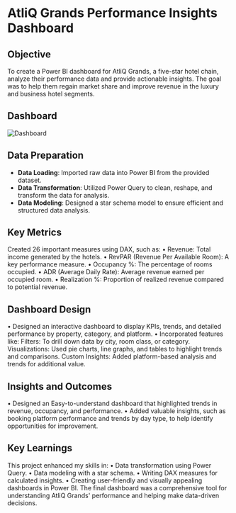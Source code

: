 # AtliQ Grands Performance Insights Dashboard



## Objective
To create a Power BI dashboard for AtliQ Grands, a five-star hotel chain, analyze their performance data and provide actionable insights. The goal was to help them regain market share and improve revenue in the luxury and business hotel segments.

## Dashboard

![Dashboard](https://github.com/user-attachments/assets/73f37cbd-7729-421a-b5fd-529e7fc6ac89)


## Data Preparation
- **Data Loading**: Imported raw data into Power BI from the provided dataset.
- **Data Transformation**: Utilized Power Query to clean, reshape, and transform the data for analysis.
- **Data Modeling**: Designed a star schema model to ensure efficient and structured data analysis.


## Key Metrics
Created 26 important measures using DAX, such as:
•	Revenue: Total income generated by the hotels.
•	RevPAR (Revenue Per Available Room): A key performance measure.
•	Occupancy %: The percentage of rooms occupied.
•	ADR (Average Daily Rate): Average revenue earned per occupied room.
•	Realization %: Proportion of realized revenue compared to potential revenue.

## Dashboard Design
•	Designed an interactive dashboard to display KPIs, trends, and detailed performance by property, category, and platform.
•	Incorporated features like:
Filters: To drill down data by city, room class, or category.
Visualizations: Used pie charts, line graphs, and tables to highlight trends and comparisons.
Custom Insights: Added platform-based analysis and trends for additional value.

## Insights and Outcomes
•	Designed an Easy-to-understand dashboard that highlighted trends in revenue, occupancy, and performance.
•	Added valuable insights, such as booking platform performance and trends by day type, to help identify opportunities for improvement.

## Key Learnings
This project enhanced my skills in:
•	Data transformation using Power Query.
•	Data modeling with a star schema.
•	Writing DAX measures for calculated insights.
•	Creating user-friendly and visually appealing dashboards in Power BI.
The final dashboard was a comprehensive tool for understanding AtliQ Grands' performance and helping make data-driven decisions.




